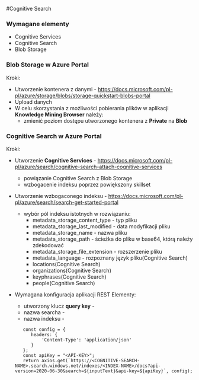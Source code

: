 #Cognitive Search

### Wymagane elementy
   - Cognitive Services
   - Cognitive Search
   - Blob Storage
      
### Blob Storage w Azure Portal
  
   Kroki:
   - Utworzenie kontenera z danymi - https://docs.microsoft.com/pl-pl/azure/storage/blobs/storage-quickstart-blobs-portal
   - Upload danych
   - W celu skorzystania z możliwości pobierania plików w aplikacji **Knowledge Mining Browser** należy:
        - zmienić poziom dostępu utworzonego kontenera z **Private** na **Blob**
   
### Cognitive Search w Azure Portal

   Kroki:
   - Utworzenie **Cognitive Services** - https://docs.microsoft.com/pl-pl/azure/search/cognitive-search-attach-cognitive-services
        - powiązanie Cognitive Search z Blob Storage
        - wzbogacenie indeksu poprzez powiększony skillset
   - Utworzenie wzbogaconego indeksu - https://docs.microsoft.com/pl-pl/azure/search/search-get-started-portal
        - wybór pól indeksu istotnych w rozwiązaniu:
             - metadata_storage_content_type - typ pliku
             - metadata_storage_last_modified - data modyfikacji pliku
             - metadata_storage_name - nazwa pliku
             - metadata_storage_path - ścieżka do pliku w base64, którą należy zdekodować
             - metadata_storage_file_extension - rozszerzenie pliku
             - metadata_language - rozpoznany język pliku(Cognitive Search)
             - locations(Cognitive Search)
             - organizations(Cognitive Search)
             - keyphrases(Cognitive Search)
             - people(Cognitive Search)
   - Wymagana konfiguracja aplikacji REST
        Elementy:
        - utworzony klucz **query key** - <API-KEY>
        - nazwa searcha - <COGNITIVE-SEARCH-NAME>
        - nazwa indeksu - <INDEX-NAME>
   
     ```
        const config = {
           headers: {
               'Content-Type': 'application/json'
           }
        };
        const apiKey = "<API-KEY>";
        return axios.get(`https://<COGNITIVE-SEARCH-NAME>.search.windows.net/indexes/<INDEX-NAME>/docs?api-version=2020-06-30&search=${inputText}&api-key=${apiKey}`, config);
     ```
                   
           
       

